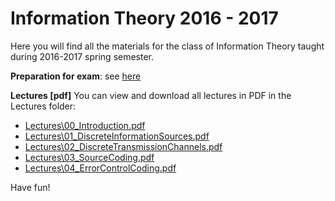 # Information Theory 2016 - 2017

Here you will find all the materials for the class of Information Theory taught during 2016-2017
spring semester.

**Preparation for exam**: see [here](Exam/ExamPreparation.pdf)

**Lectures [pdf]** You can view and download all lectures in PDF in the Lectures folder:

- [Lectures\00_Introduction.pdf](Lectures/00_Introduction.pdf)
- [Lectures\01_DiscreteInformationSources.pdf](Lectures/01_DiscreteInformationSources.pdf)
- [Lectures\02_DiscreteTransmissionChannels.pdf](Lectures/02_DiscreteTransmissionChannels.pdf)
- [Lectures\03_SourceCoding.pdf](Lectures/03_SourceCoding.pdf)
- [Lectures\04_ErrorControlCoding.pdf](Lectures/04_ErrorControlCoding.pdf)

Have fun!

